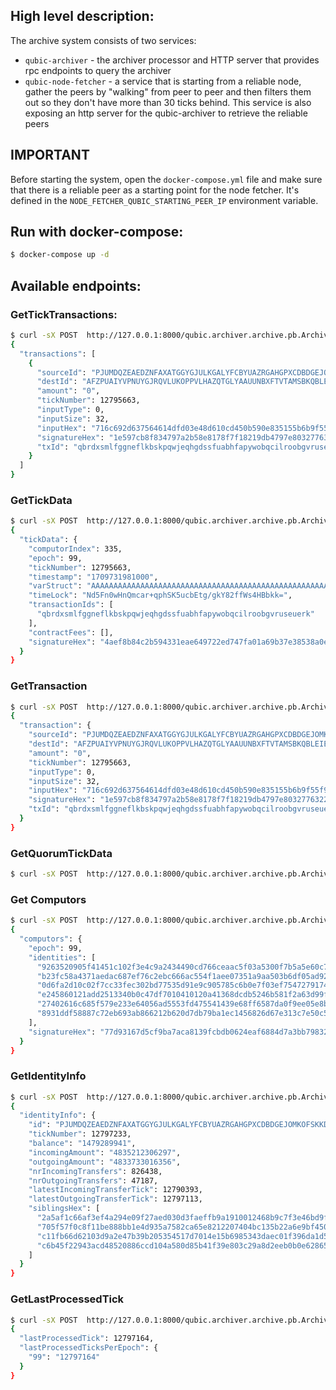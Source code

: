 ## High level description:
The archive system consists of two services:
- `qubic-archiver` - the archiver processor and HTTP server that provides rpc endpoints to query the archiver
- `qubic-node-fetcher` - a service that is starting from a reliable node, gather the peers by "walking" from peer to peer and then filters them out so they don't have more than 30 ticks behind. This service is also exposing an http server for the qubic-archiver to retrieve the reliable peers

## IMPORTANT
Before starting the system, open the `docker-compose.yml` file and make sure that there is a reliable peer as a starting point for the node fetcher. It's defined in the `NODE_FETCHER_QUBIC_STARTING_PEER_IP` environment variable.

## Run with docker-compose:
```bash
$ docker-compose up -d
```

## Available endpoints:

### GetTickTransactions:
```bash
$ curl -sX POST  http://127.0.0.1:8000/qubic.archiver.archive.pb.ArchiveService/GetTickTransactions -d '{"tickNumber": 12795663}'
{
  "transactions": [
    {
      "sourceId": "PJUMDQZEAEDZNFAXATGGYGJULKGALYFCBYUAZRGAHGPXCDBDGEJOMKOFSKKD",
      "destId": "AFZPUAIYVPNUYGJRQVLUKOPPVLHAZQTGLYAAUUNBXFTVTAMSBKQBLEIEPCVJ",
      "amount": "0",
      "tickNumber": 12795663,
      "inputType": 0,
      "inputSize": 32,
      "inputHex": "716c692d637564614dfd03e48d610cd450b590e835155b6b9f55f91c516428b4",
      "signatureHex": "1e597cb8f834797a2b58e8178f7f18219db4797e803277632299ebdc222a4e5194037c29d8dd87c2f8cebdf8dfb30f34b175e37565f8b01d059dc71cc1342200",
      "txId": "qbrdxsmlfggneflkbskpqwjeqhgdssfuabhfapywobqcilroobgvruseuerk"
    }
  ]
}
```
### GetTickData
```bash
$ curl -sX POST  http://127.0.0.1:8000/qubic.archiver.archive.pb.ArchiveService/GetTickData -d '{"tickNumber": 12795663}'
{
  "tickData": {
    "computorIndex": 335,
    "epoch": 99,
    "tickNumber": 12795663,
    "timestamp": "1709731981000",
    "varStruct": "AAAAAAAAAAAAAAAAAAAAAAAAAAAAAAAAAAAAAAAAAAAAAAAAAAAAAAAAAAAAAAAAAAAAAAAAAAAAAAAAAAAAAAAAAAAAAAAAAAAAAAAAAAAAAAAAAAAAAAAAAAAAAAAAAAAAAAAAAAAAAAAAAAAAAAAAAAAAAAAAAAAAAAAAAAAAAAAAAAAAAAAAAAAAAAAAAAAAAAAAAAAAAAAAAAAAAAAAAAAAAAAAAAAAAAAAAAAAAAAAAAAAAAAAAAAAAAAAAAAAAAAAAAAAAAAAAAAAAAAAAAAAAAAAAAAAAAAAAAAAAAAAAAAAAAAAAAAAAAAAAAAAAAAAAAAAAAAAAAAAAA==",
    "timeLock": "Nd5Fn0wHnQmcar+qphSK5ucbEtg/gkY82ffWs4HBbkk=",
    "transactionIds": [
      "qbrdxsmlfggneflkbskpqwjeqhgdssfuabhfapywobqcilroobgvruseuerk"
    ],
    "contractFees": [],
    "signatureHex": "4aef8b84c2b594331eae649722ed747fa01a69b37e38538a0e3257c8f739950c7c7433d22d6fe77231972d51927fb29b3b4cc6dc9b202e609d42e5eddafe1c00"
  }
}
```

### GetTransaction
```bash
$ curl -sX POST  http://127.0.0.1:8000/qubic.archiver.archive.pb.ArchiveService/GetTransaction -d '{"txId": "qbrdxsmlfggneflkbskpqwjeqhgdssfuabhfapywobqcilroobgvruseuerk"}'
{
  "transaction": {
    "sourceId": "PJUMDQZEAEDZNFAXATGGYGJULKGALYFCBYUAZRGAHGPXCDBDGEJOMKOFSKKD",
    "destId": "AFZPUAIYVPNUYGJRQVLUKOPPVLHAZQTGLYAAUUNBXFTVTAMSBKQBLEIEPCVJ",
    "amount": "0",
    "tickNumber": 12795663,
    "inputType": 0,
    "inputSize": 32,
    "inputHex": "716c692d637564614dfd03e48d610cd450b590e835155b6b9f55f91c516428b4",
    "signatureHex": "1e597cb8f834797a2b58e8178f7f18219db4797e803277632299ebdc222a4e5194037c29d8dd87c2f8cebdf8dfb30f34b175e37565f8b01d059dc71cc1342200",
    "txId": "qbrdxsmlfggneflkbskpqwjeqhgdssfuabhfapywobqcilroobgvruseuerk"
  }
}
```

### GetQuorumTickData
```bash
$ curl -sX POST  http://127.0.0.1:8000/qubic.archiver.archive.pb.ArchiveService/GetQuorumTickData  -d '{"tickNumber": 12795663}'
```

### Get Computors
```bash
$ curl -sX POST  http://127.0.0.1:8000/qubic.archiver.archive.pb.ArchiveService/GetComputors -d '{"epoch": 99}'
{
  "computors": {
    "epoch": 99,
    "identities": [
      "9263520905f41451c102f3e4c9a2434490cd766ceaac5f03a5300f7b5a5e60c7",
      "b23fc58a4371aedac687ef76c2ebc666ac554f1aee07351a9aa503b6df05ad92",
      "0d6fa2d10c02f7cc33fec302bd77535d91e9c905785c6b0e7f03ef7547279174",
      "e245860121add2513340b0c47df7010410120a41368dcdb5246b581f2a63d99f",
      "27402616c685f579e233e64056ad5553fd475541439e68ff6587da0f9ee05e8b",
      "8931ddf58887c72eb693ab866212b620d7db79ba1ec1456826d67e313c7e50c5"
    ],
    "signatureHex": "77d93167d5cf9ba7aca8139fcbdb0624eaf6884d7a3bb79832dc5f59131f84da55ee9e29f81cd07fae746b4b7aa055b734c58ce21c3443aef5da521903d10d00"
  }
}
```
### GetIdentityInfo
```bash
$ curl -sX POST  http://127.0.0.1:8000/qubic.archiver.archive.pb.ArchiveService/GetIdentityInfo -d '{"identity": "PJUMDQZEAEDZNFAXATGGYGJULKGALYFCBYUAZRGAHGPXCDBDGEJOMKOFSKKD"}'
{
  "identityInfo": {
    "id": "PJUMDQZEAEDZNFAXATGGYGJULKGALYFCBYUAZRGAHGPXCDBDGEJOMKOFSKKD",
    "tickNumber": 12797233,
    "balance": "1479289941",
    "incomingAmount": "4835212306297",
    "outgoingAmount": "4833733016356",
    "nrIncomingTransfers": 826438,
    "nrOutgoingTransfers": 47187,
    "latestIncomingTransferTick": 12790393,
    "latestOutgoingTransferTick": 12797113,
    "siblingsHex": [
      "2a5af1c66af3ef4a294e09f27aed030d3faeffb9a1910012468b9c7f3e46bd9f",
      "705f57f0c8f11be888bb1e4d935a7582ca65e8212207404bc135b22a6e9bf450",
      "c11fb66d62103d9a2e47b39b205354517d7014e15b6985343daec01f396da1d5",
      "c6b45f22943acd48520886ccd104a580d85b41f39e803c29a8d2eeb0b0e62865"
    ]
  }
}
```

### GetLastProcessedTick
```bash
$ curl -sX POST  http://127.0.0.1:8000/qubic.archiver.archive.pb.ArchiveService/GetLastProcessedTick
{
  "lastProcessedTick": 12797164,
  "lastProcessedTicksPerEpoch": {
    "99": "12797164"
  }
} 
```



